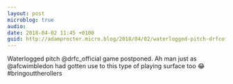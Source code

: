 ```yaml
---
layout: post
microblog: true
audio: 
date: 2018-04-02 11:45 +0100
guid: http://adamprocter.micro.blog/2018/04/02/waterlogged-pitch-drfcofficial.html
---
```

Waterlogged pitch @drfc_official game postponed. Ah man just as @afcwimbledon had gotten use to this type of playing surface too 😂 #bringouttherollers
